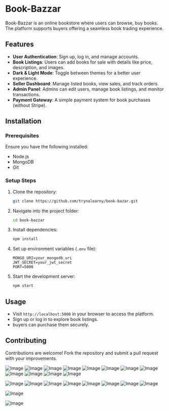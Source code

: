 # Book-Bazzar

Book-Bazzar is an online bookstore where users can browse, buy books. The platform supports  buyers  offering a seamless book trading experience.

## Features
- **User Authentication**: Sign up, log in, and manage accounts.
- **Book Listings**: Users can add books for sale with details like price, description, and images.
- **Dark & Light Mode**: Toggle between themes for a better user experience.
- **Seller Dashboard**: Manage listed books, view sales, and track orders.
- **Admin Panel**: Admins can edit users, manage book listings, and monitor transactions.
- **Payment Gateway**: A simple payment system for book purchases (without Stripe).

## Installation
### Prerequisites
Ensure you have the following installed:
- Node.js
- MongoDB
- Git

### Setup Steps
1. Clone the repository:
   ```sh
   git clone https://github.com/trynalearny/book-bazar.git
   ```
2. Navigate into the project folder:
   ```sh
   cd book-bazzar
   ```
3. Install dependencies:
   ```sh
   npm install
   ```
4. Set up environment variables (`.env` file):
   ```
   MONGO_URI=your_mongodb_uri
   JWT_SECRET=your_jwt_secret
   PORT=5000
   ```
5. Start the development server:
   ```sh
   npm start
   ```

## Usage
- Visit `http://localhost:5000` in your browser to access the platform.
- Sign up or log in to explore book listings.
-  buyers can purchase them securely.

## Contributing
Contributions are welcome! Fork the repository and submit a pull request with your improvements.

![Image](https://github.com/user-attachments/assets/14107e45-ad5b-4e38-ba20-d9a315c6efee)
![Image](https://github.com/user-attachments/assets/c7ab93de-ea8f-4daf-948d-4dc01d283fb0)
![Image](https://github.com/user-attachments/assets/fe946b0c-b845-4513-a98b-da86398859da)
![Image](https://github.com/user-attachments/assets/54b99d87-198f-40f4-baf7-0f4b64229611)
![Image](https://github.com/user-attachments/assets/e9f87100-132e-4f3b-82f9-7ab3aee0d646)
![Image](https://github.com/user-attachments/assets/d09f9ef6-9493-4a4a-be60-e13fbcdd6252)
![Image](https://github.com/user-attachments/assets/5e0ba784-e034-416b-bba6-1ff3e2f0279a)
![Image](https://github.com/user-attachments/assets/566f86c1-9090-42c7-a36c-094df0fba3bb)
![Image](https://github.com/user-attachments/assets/5affe129-55a7-4760-85d8-6948fbbf160e)
![Image](https://github.com/user-attachments/assets/b6b2de8a-1685-4f54-8a87-5bada0f23eb9)
![Image](https://github.com/user-attachments/assets/24f91642-bb30-44bb-9cf8-aea72f5af7b4)
![Image](https://github.com/user-attachments/assets/d1178358-dc94-4a83-b98e-7f7b1f543876)

![Image](https://github.com/user-attachments/assets/b7f080eb-60bb-40fb-bcf8-3a3e323bcc5f)
![Image](https://github.com/user-attachments/assets/d7ecb4ff-a12a-4676-8b9e-5bddf5c09e96)
![Image](https://github.com/user-attachments/assets/b6352936-c681-44ad-bb19-ae092323b532)
![Image](https://github.com/user-attachments/assets/70a57fc0-8f44-4313-9a73-a67bece262c0)
![Image](https://github.com/user-attachments/assets/2a52f210-6b2f-490f-800b-9345ab92b61f)
![Image](https://github.com/user-attachments/assets/b2a53c97-3288-4f58-804d-05ab5a4b5447)
![Image](https://github.com/user-attachments/assets/f41ffd49-a210-4ea4-b850-610513e0cd1c)
![Image](https://github.com/user-attachments/assets/e5ef2779-5eed-48db-8395-6b1bab4b78eb)

![Image](https://github.com/user-attachments/assets/dc3cf02a-4e67-41dc-970a-fd8449318577)

![Image](https://github.com/user-attachments/assets/6aee712a-39b8-4e53-beea-86581439ae85)
